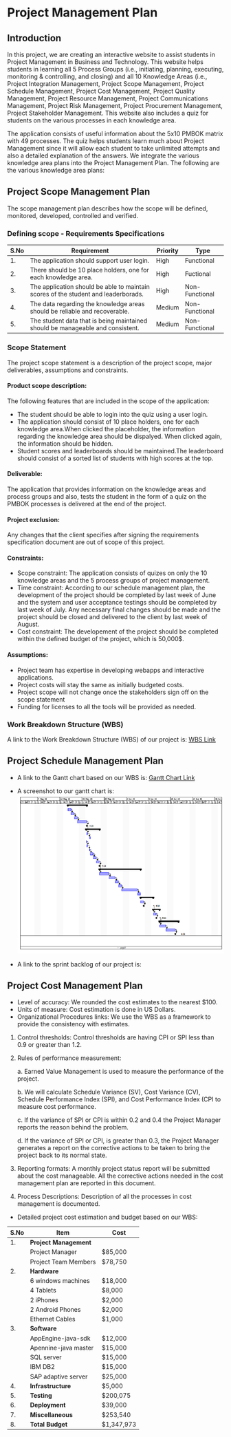# Project Management Plan
## Introduction

In this project, we are creating an interactive website to assist students in Project Management in Business and Technology. This website helps students in learning all 5 Process Groups (i.e., initiating, planning, executing, monitoring & controlling, and closing) and all 10 Knowledge Areas (i.e., Project Integration Management, Project Scope Management, Project Schedule Management, Project Cost Management, Project Quality Management, Project Resource Management, Project Communications Management, Project Risk Management, Project Procurement Management, Project Stakeholder Management. This website also includes a quiz for students on the various processes in each knowledge area.

The application consists of useful information about the 5x10 PMBOK matrix with 49 processes. The quiz helps students learn much about Project Management since it will allow each student to take unlimited attempts and also a detailed explanation of the answers.
We integrate the various knowledge area plans into the Project Management Plan. The following are the various knowledge area plans:

## Project Scope Management Plan

The scope management plan describes how the scope will be defined, monitored, developed, controlled and verified. 
### Defining scope - Requirements Specifications
| S.No    |   Requirement |   Priority    |   Type |
| ----    |   ----------- |   --------    |   ---- |
| 1.      |   The application should support user login.   |   High    |   Functional |
| 2.      |    There should be 10 place holders, one for each knowledge area.     | High  | Fuctional |
| 3.      |   The application should be able to maintain scores of the student and leaderborads.  |   High  |   Non-Functional |
| 4.      |   The data regarding the knowledge areas should be reliable and recoverable.    |   Medium  | Non-Functional |
| 5.    | The student data that is being maintained should be manageable and consistent.   | Medium    | Non-Functional |

### Scope Statement
The project scope statement is a description of the project scope, major deliverables, assumptions and constraints.
#### Product scope description:
The following features that are included in the scope of the application:
- The student should be able to login into the quiz using a user login.
- The application should consist of 10 place holders, one for each knowledge area.When clicked the placeholder, the information regarding the knowledge area should be dispalyed. When clicked again, the information should be hidden.
- Student scores and leaderboards should be maintained.The leaderboard should consist of a sorted list of students with high scores at the top.
#### Deliverable:
The application that provides information on the knowledge areas and process groups and also, tests the student in the form of a quiz on the PMBOK processes is delivered at the end of the project.
#### Project exclusion:
Any changes that the client specifies after signing the requirements specification document are out of scope of this project.
#### Constraints:
- Scope constraint: The application consists of quizes on only the 10 knowledge areas and the 5 process groups of project management.
- Time constraint: According to our schedule management plan, the development of the project should be completed by last week of June and the system and user acceptance testings should be completed by last week of July. Any necessary final changes should be made and the project should be closed and delivered to the client by last week of August.
- Cost constraint: The developement of the project should be completed within the defined budget of the project, which is 50,000$.
#### Assumptions:
- Project team has expertise in developing webapps and interactive applications.
- Project costs will stay the same as initially budgeted costs.
- Project scope will not change once the stakeholders sign off on the scope statement
- Funding for licenses to all the tools will be provided as needed.

### Work Breakdown Structure (WBS)
A link to the Work Breakdown Structure (WBS) of our project is:
[WBS Link](https://github.com/Divyaharshini/pmbok_quiz/blob/master/docs/wbs.md)

## Project Schedule Management Plan

- A link to the Gantt chart based on our WBS is:
[Gantt Chart Link](https://github.com/Divyaharshini/pmbok_quiz/blob/master/docs/ganttChart.pod)

- A screenshot to our gantt chart is:
![Gantt chart screenshot](./images/ganttChartScreenshot.png)

- A link to the sprint backlog of our project is:


## Project Cost Management Plan

- Level of accuracy:
We rounded the cost estimates to the nearest $100.
- Units of measure:
Cost estimation is done in US Dollars.
- Organizational Procedures links:
We use the WBS as a framework to provide the consistency with estimates.
1. Control thresholds:
    Control thresholds are having CPI or SPI less than 0.9 or greater than 1.2.
1. Rules of performance measurement:

    a.	Earned Value Management is used to measure the performance of the project.

    b.	We will calculate Schedule Variance (SV), Cost Variance (CV), Schedule Performance Index (SPI), and Cost Performance Index (CPI to measure cost performance.

    c.	If the variance of SPI or CPI is within 0.2 and 0.4 the Project Manager reports the reason behind the problem.

    d.	 If the variance of SPI or CPI, is greater than 0.3, the Project Manager generates a report on the corrective actions to be taken to bring the project back to its normal state.

1. Reporting formats:
    A monthly project status report will be submitted about the cost manageable. All the corrective actions needed in the cost management plan are reported in this document.
1. Process Descriptions:
    Description of all the processes in cost management is documented.

- Detailed project cost estimation and budget based on our WBS:

| S.No	| Item	| Cost |
|-------|-------|------|
| 1. | __**Project Management**__ | |
| | Project Manager  | $85,000 |
| | Project Team Members  | $78,750 |
| 2. | __**Hardware**__ | |
| | 6 windows machines | $18,000 |
| | 4 Tablets | $8,000 |
| | 2 iPhones | $2,000 |
| | 2 Android Phones | $2,000 |
| | Ethernet Cables | $1,000 |
| 3. | __**Software**__ | |
| | AppEngine-java-sdk | $12,000 |
| | Apennine-java master | $15,000 |
| | SQL server | $15,000 |
| | IBM DB2 | $15,000 |
| | SAP adaptive server | $25,000 |
| 4. | __**Infrastructure**__ | $5,000 |
| 5. | __**Testing**__ | $200,075 |
| 6. | __**Deployment**__ | $39,000 |
| 7. | __**Miscellaneous**__ | $253,540 |
| 8. | __**Total Budget**__ | $1,347,973 |
